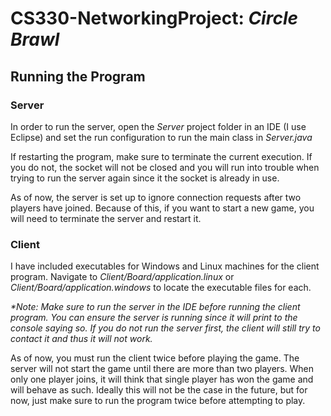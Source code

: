 # CS330-NetworkingProject: <i>Circle Brawl</i>
## Running the Program
### Server
In order to run the server, open the <i>Server</i> project folder in an IDE (I use Eclipse) and set the run configuration to run the main class in <i>Server.java</i>

If restarting the program, make sure to terminate the current execution. If you do not, the socket will not be closed and you will run into trouble when trying to run the server again since it the socket is already in use.

As of now, the server is set up to ignore connection requests after two players have joined. Because of this, if you want to start a new game, you will need to terminate the server and restart it.

### Client
I have included executables for Windows and Linux machines for the client program. Navigate to <i>Client/Board/application.linux</i> or <i>Client/Board/application.windows</i> to locate the executable files for each.

<i>*Note: Make sure to run the server in the IDE before running the client program. You can ensure the server is running since it will print to the console saying so. If you do not run the server first, the client will still try to contact it and thus it will not work.</i>

As of now, you must run the client twice before playing the game. The server will not start the game until there are more than two players. When only one player joins, it will think that single player has won the game and will behave as such. Ideally this will not be the case in the future, but for now, just make sure to run the program twice before attempting to play.